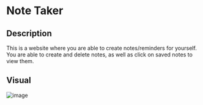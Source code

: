 # Note Taker

## Description 

This is a website where you are able to create notes/reminders for yourself. You are able to create and delete notes, as well as click on saved notes to view them. 


## Visual

![image](https://user-images.githubusercontent.com/74389460/109448540-ce577880-7a0b-11eb-9c81-5a743c394690.png)


